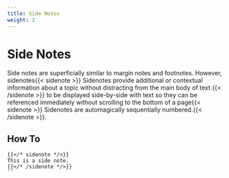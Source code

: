 ```yaml
---
title: Side Notes
weight: 2
---
```


# Side Notes

Side notes are superficially similar to margin notes and footnotes. However, sidenotes{{< sidenote >}}
Sidenotes provide additional or contextual information about a topic without distracting from the main body of text.{{< /sidenote >}} to be displayed side-by-side with text so they can be referenced immediately without scrolling to the bottom of a page{{< sidenote >}}
Sidenotes are automagically sequentially numbered.{{< /sidenote >}}.


## How To

```tpl
{{</* sidenote */>}}
This is a side note.
{{</* /sidenote */>}}
``